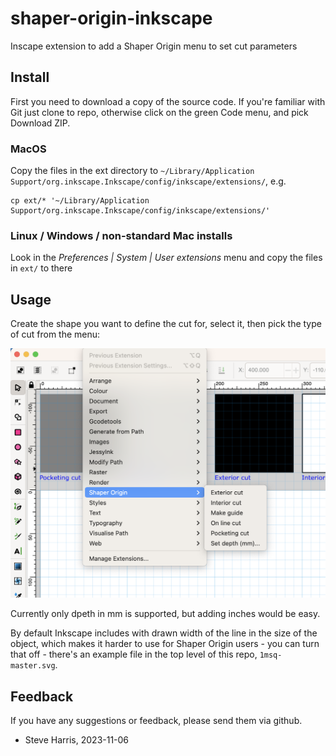 # shaper-origin-inkscape
Inscape extension to add a Shaper Origin menu to set cut parameters

## Install

First you need to download a copy of the source code. If you're familiar with Git just clone to repo, otherwise click on the green Code menu, and pick Download ZIP.

### MacOS

Copy the files in the ext directory to `~/Library/Application Support/org.inkscape.Inkscape/config/inkscape/extensions/`, e.g.

```shell
cp ext/* '~/Library/Application Support/org.inkscape.Inkscape/config/inkscape/extensions/'
```

### Linux / Windows / non-standard Mac installs

Look in the *Preferences | System | User extensions* menu and copy the files in `ext/` to there

## Usage

Create the shape you want to define the cut for, select it, then pick the type of cut from the menu:

![Extensions menu screenshot](docs/screenshot.png?raw=true)

Currently only dpeth in mm is supported, but adding inches would be easy.

By default Inkscape includes with drawn width of the line in the size of the object, which makes it harder to use for Shaper Origin users - you can turn that off - there's an example file in the top level of this repo, `1msq-master.svg`.

## Feedback

If you have any suggestions or feedback, please send them via github.

 - Steve Harris, 2023-11-06
